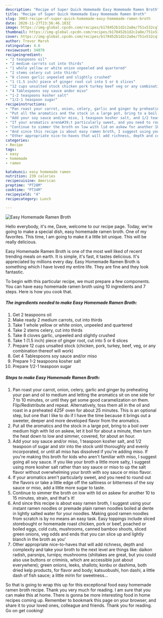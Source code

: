```yaml
---
description: "Recipe of Super Quick Homemade Easy Homemade Ramen Broth"
title: "Recipe of Super Quick Homemade Easy Homemade Ramen Broth"
slug: 3003-recipe-of-super-quick-homemade-easy-homemade-ramen-broth
date: 2020-11-27T23:56:46.183Z
image: https://img-global.cpcdn.com/recipes/b178452b1d2c2a8e/751x532cq70/easy-homemade-ramen-broth-recipe-main-photo.jpg
thumbnail: https://img-global.cpcdn.com/recipes/b178452b1d2c2a8e/751x532cq70/easy-homemade-ramen-broth-recipe-main-photo.jpg
cover: https://img-global.cpcdn.com/recipes/b178452b1d2c2a8e/751x532cq70/easy-homemade-ramen-broth-recipe-main-photo.jpg
author: Trevor Marsh
ratingvalue: 4.6
reviewcount: 34070
recipeingredient:
- "2 teaspoons oil"
- "2 medium carrots cut into thirds"
- "1 whole yellow or white onion unpeeled and quartered"
- "2 stems celery cut into thirds"
- "8 cloves garlic unpeeled and slightly crushed"
- "1 (1.5 inch) piece of ginger root cut into 5 or 6 slices"
- "12 cups unsalted stock chicken pork turkey beef veg or any combination thereof will work"
- "4 Tablespoons soy sauce andor miso"
- "1-2 teaspoons kosher salt"
- "1/2-1 teaspoon sugar"
recipeinstructions:
- "Pan roast your carrot, onion, celery, garlic and ginger by preheating your pan and oil to medium and letting the aromatics sit on one side for 7 to 10 minutes, or until they get some good caramelization on them. Flip/Redistribute and repeat. Alternatively, toss them all in the oil and roast in a preheated 425F oven for about 25 minutes. This is an optional step, but one that I like to do if I have the time because it brings out a sweeter, deeper and more developed flavor from the aromatics."
- "Put all the aromatics and the stock in a large pot, bring to a boil over medium high with lid on askew, let it boil for about a minute, then turn the heat down to low and simmer, covered, for about an hour."
- "Add your soy sauce and/or miso, 1 teaspoon kosher salt, and 1/2 teaspoon of sugar and stir into the stock until thoroughly and evenly incorporated, or until all miso has dissolved if you&#39;re adding miso. If you&#39;re making this broth for kids who aren&#39;t familiar with miso, I suggest going all soy sauce. If you like your broth a little more salty, I suggest using more kosher salt rather than soy sauce or miso to up the salt flavor without overwhelming your broth with soy sauce or miso flavor."
- "If your aromatics aren&#39;t particularly sweet, and you need to round out the flavors or take a little edge off the saltiness or bitterness of the soy sauce or miso, add a little more sugar to taste."
- "Continue to simmer the broth on low with lid on askew for another 10 to 15 minutes, strain, and that&#39;s it!"
- "And since this recipe is about easy ramen broth, I suggest using your instant ramen noodles or premade plain ramen noodles boiled al dente in lightly salted water for your noodles. Making good ramen noodles from scratch is by no means an easy task. Easy toppings include sliced storebought or homemade roast chicken, pork or beef, poached or boiled eggs, cold cuts, mushrooms, canned bamboo shoots, sliced green onions, veg odds and ends that you can slice up and lightly blanch in the broth as you&#39;"
- "Other appropriate nice-to-haves that will add richness, depth and complexity and take your broth to the next level are things like: daikon radish, parsnips, turnips; mushrooms (shiitakes are great, but you could also use buttons or criminis, which are accessible just about everywhere); green onions, leeks, shallots; konbu or dashima, both dried kelp products, for flavor and body; katsuobushi, hon dashi, a little dash of fish sauce; a little mirin for sweetness..."
categories:
- Recipe
tags:
- easy
- homemade
- ramen

katakunci: easy homemade ramen 
nutrition: 239 calories
recipecuisine: American
preptime: "PT28M"
cooktime: "PT34M"
recipeyield: "4"
recipecategory: Lunch

---
```



![Easy Homemade Ramen Broth](https://img-global.cpcdn.com/recipes/b178452b1d2c2a8e/751x532cq70/easy-homemade-ramen-broth-recipe-main-photo.jpg)

Hello everybody, it's me, Dave, welcome to our recipe page. Today, we're going to make a special dish, easy homemade ramen broth. One of my favorites. This time, I am going to make it a little bit unique. This will be really delicious.

Easy Homemade Ramen Broth is one of the most well liked of recent trending meals on earth. It is simple, it's fast, it tastes delicious. It's appreciated by millions every day. Easy Homemade Ramen Broth is something which I have loved my entire life. They are fine and they look fantastic.




To begin with this particular recipe, we must prepare a few components. You can have easy homemade ramen broth using 10 ingredients and 7 steps. Here is how you cook that.

<!--inarticleads1-->

##### The ingredients needed to make Easy Homemade Ramen Broth:

1. Get 2 teaspoons oil
1. Make ready 2 medium carrots, cut into thirds
1. Take 1 whole yellow or white onion, unpeeled and quartered
1. Take 2 stems celery, cut into thirds
1. Take 8 cloves garlic, unpeeled and slightly crushed
1. Take 1 (1.5 inch) piece of ginger root, cut into 5 or 6 slices
1. Prepare 12 cups unsalted stock (chicken, pork, turkey, beef, veg, or any combination thereof will work)
1. Get 4 Tablespoons soy sauce and/or miso
1. Prepare 1-2 teaspoons kosher salt
1. Prepare 1/2-1 teaspoon sugar




<!--inarticleads2-->

##### Steps to make Easy Homemade Ramen Broth:

1. Pan roast your carrot, onion, celery, garlic and ginger by preheating your pan and oil to medium and letting the aromatics sit on one side for 7 to 10 minutes, or until they get some good caramelization on them. Flip/Redistribute and repeat. Alternatively, toss them all in the oil and roast in a preheated 425F oven for about 25 minutes. This is an optional step, but one that I like to do if I have the time because it brings out a sweeter, deeper and more developed flavor from the aromatics.
1. Put all the aromatics and the stock in a large pot, bring to a boil over medium high with lid on askew, let it boil for about a minute, then turn the heat down to low and simmer, covered, for about an hour.
1. Add your soy sauce and/or miso, 1 teaspoon kosher salt, and 1/2 teaspoon of sugar and stir into the stock until thoroughly and evenly incorporated, or until all miso has dissolved if you&#39;re adding miso. If you&#39;re making this broth for kids who aren&#39;t familiar with miso, I suggest going all soy sauce. If you like your broth a little more salty, I suggest using more kosher salt rather than soy sauce or miso to up the salt flavor without overwhelming your broth with soy sauce or miso flavor.
1. If your aromatics aren&#39;t particularly sweet, and you need to round out the flavors or take a little edge off the saltiness or bitterness of the soy sauce or miso, add a little more sugar to taste.
1. Continue to simmer the broth on low with lid on askew for another 10 to 15 minutes, strain, and that&#39;s it!
1. And since this recipe is about easy ramen broth, I suggest using your instant ramen noodles or premade plain ramen noodles boiled al dente in lightly salted water for your noodles. Making good ramen noodles from scratch is by no means an easy task. Easy toppings include sliced storebought or homemade roast chicken, pork or beef, poached or boiled eggs, cold cuts, mushrooms, canned bamboo shoots, sliced green onions, veg odds and ends that you can slice up and lightly blanch in the broth as you&#39;
1. Other appropriate nice-to-haves that will add richness, depth and complexity and take your broth to the next level are things like: daikon radish, parsnips, turnips; mushrooms (shiitakes are great, but you could also use buttons or criminis, which are accessible just about everywhere); green onions, leeks, shallots; konbu or dashima, both dried kelp products, for flavor and body; katsuobushi, hon dashi, a little dash of fish sauce; a little mirin for sweetness...




So that is going to wrap this up for this exceptional food easy homemade ramen broth recipe. Thank you very much for reading. I am sure that you can make this at home. There is gonna be more interesting food in home recipes coming up. Remember to bookmark this page on your browser, and share it to your loved ones, colleague and friends. Thank you for reading. Go on get cooking!
